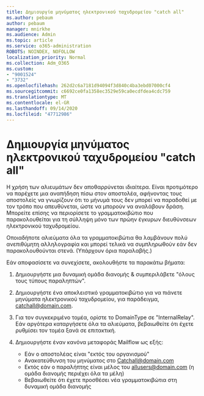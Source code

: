 ```yaml
---
title: Δημιουργία μηνύματος ηλεκτρονικού ταχυδρομείου "catch all"
ms.author: pebaum
author: pebaum
manager: mnirkhe
ms.audience: Admin
ms.topic: article
ms.service: o365-administration
ROBOTS: NOINDEX, NOFOLLOW
localization_priority: Normal
ms.collection: Adm_O365
ms.custom:
- "9001524"
- "3732"
ms.openlocfilehash: 262d2c6a7181d94094f3d840c4ba3ebd07000cf4
ms.sourcegitcommit: c6692ce0fa1358ec3529e59ca0ecdfdea4cdc759
ms.translationtype: MT
ms.contentlocale: el-GR
ms.lasthandoff: 09/14/2020
ms.locfileid: "47712986"
---
```

# <a name="create-an-email-catch-all"></a>Δημιουργία μηνύματος ηλεκτρονικού ταχυδρομείου "catch all"

Η χρήση των αλιευμάτων δεν αποθαρρύνεται ιδιαίτερα. Είναι προτιμότερο να παρέχετε μια αναπήδηση πίσω στον αποστολέα, αφήνοντας τους αποστολείς να γνωρίζουν ότι το μήνυμά τους δεν μπορεί να παραδοθεί με τον τρόπο που απευθύνεται, ώστε να μπορούν να αναλάβουν δράση. Μπορείτε επίσης να περιορίσετε το γραμματοκιβώτιο που παρακολουθείται για τη σύλληψη μόνο των πρώην έγκυρων διευθύνσεων ηλεκτρονικού ταχυδρομείου. 

Οποιαδήποτε αλιεύματα όλα τα γραμματοκιβώτια θα λαμβάνουν πολύ ανεπιθύμητη αλληλογραφία και μπορεί τελικά να συμπληρωθούν εάν δεν παρακολουθούνται στενά. (Υπάρχουν όρια παραλαβής.) 

Εάν αποφασίσετε να συνεχίσετε, ακολουθήστε τα παρακάτω βήματα:

1. Δημιουργήστε μια δυναμική ομάδα διανομής & συμπεριλάβετε "όλους τους τύπους παραληπτών".

2. Δημιουργήστε ένα αποκλειστικό γραμματοκιβώτιο για να πιάνετε μηνύματα ηλεκτρονικού ταχυδρομείου, για παράδειγμα, catchall@domain.com.

3. Για τον συγκεκριμένο τομέα, ορίστε το DomainType σε "InternalRelay". Εάν αργότερα καταργήσετε όλα τα αλιεύματα, βεβαιωθείτε ότι έχετε ρυθμίσει τον τομέα ξανά σε επιτακτική.

4. Δημιουργήστε έναν κανόνα μεταφοράς Mailflow ως εξής:

    - Εάν ο αποστολέας είναι "εκτός του οργανισμού"
    - Ανακατεύθυνση του μηνύματος στο Catchall@domain.com
    - Εκτός εάν ο παραλήπτης είναι μέλος του allusers@domain.com (η ομάδα διανομής περιέχει όλα τα μέλη)
    - Βεβαιωθείτε ότι έχετε προσθέσει νέα γραμματοκιβώτια στη δυναμική ομάδα διανομής
